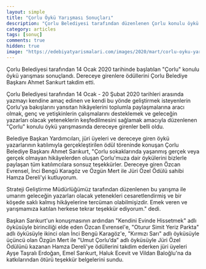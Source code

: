 ```yaml
---
layout: simple
title: "Çorlu Öykü Yarışması Sonuçları"
description: "Çorlu Belediyesi tarafından düzenlenen Çorlu konulu öykü yarışması sonuçlandı."
category: articles
tags: [sonuç]
comments: true
hidden: true
image: "https://edebiyatyarismalari.com/images/2020/mart/corlu-oyku-yarismasi-sonuclari.jpg"
---
```


Çorlu Belediyesi tarafından 14 Ocak 2020 tarihinde başlatılan "Çorlu" konulu öykü yarışması sonuçlandı. Dereceye girenlere ödüllerini Çorlu Belediye Başkanı Ahmet Sarıkurt takdim etti.  

Çorlu Belediyesi tarafından 14 Ocak - 20 Şubat 2020 tarihleri arasında yazmayı kendine amaç edinen ve kendi bu yönde geliştirmek isteyenlerin Çorlu'ya bakışlarını yansıtan hikâyelerini toplumla paylaşmalarına aracı olmak, genç ve yetişkinlerin çalışmalarını desteklemek ve geleceğin yazarları olacak yeteneklerin keşfedilmesini sağlamak amacıyla düzenlenen "Çorlu" konulu öykü yarışmasında dereceye girenler belli oldu.  

Belediye Başkan Yardımcıları, jüri üyeleri ve dereceye giren öykü yazarlarının katılımıyla gerçekleştirilen ödül töreninde konuşan Çorlu Belediye Başkanı Ahmet Sarıkurt, "Çorlu sokaklarında yaşanmış gerçek veya gerçek olmayan hikâyelerden oluşan Çorlu'muza dair öykülerini bizlerle paylaşan tüm katılımcılara sonsuz teşekkürler. Dereceye giren Özcan Evrensel, İnci Bengü Karagöz ve Özgün Mert ile Jüri Özel Ödülü sahibi Hamza Dereli'yi kutluyorum.  

Strateji Geliştirme Müdürlüğümüz tarafından düzenlenen bu yarışma ile umarım geleceğin yazarları olacak yetenekleri cesaretlendirmiş ve bir köşede saklı kalmış hikâyelerine tercüman olabilmişizdir. Emek veren ve yarışmamıza katılan herkese tekrar teşekkür ediyorum." dedi.  

Başkan Sarıkurt'un konuşmasının ardından "Kendini Evinde Hissetmek" adlı öyküsüyle birinciliği elde eden Özcan Evrensel'e, "Oturur Simit Yeriz Parkta" adlı öyküsüyle ikinci olan İnci Bengü Karagöz'e, "Kırmızı Sarı" adlı öyküsüyle üçüncü olan Özgün Mert ile "Umut Çorlu’da” adlı öyküsüyle Jüri Özel Ödülünü kazanan Hamza Dereli'ye ödüllerini takdim ederken jüri üyeleri Ayşe Taşralı Erdoğan, Emel Sarıkurt, Haluk Ecevit ve Vildan Baloğlu'na da katkılarından ötürü teşekkür belgelerini sundu.